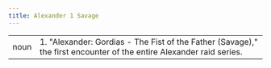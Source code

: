 ```yaml
---
title: Alexander 1 Savage
---
```

|||
| --- | --- |
| noun | 1.  	"Alexander: Gordias - The Fist of the Father (Savage)," the first encounter of the entire Alexander raid series.	|